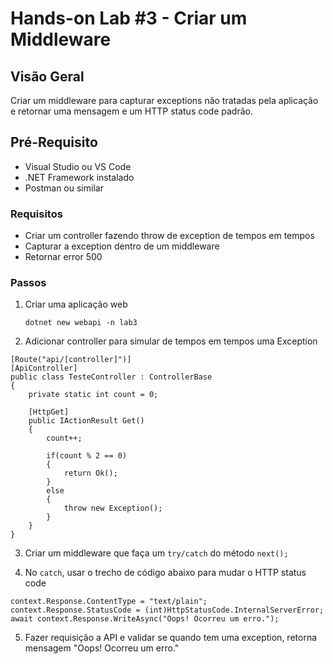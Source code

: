 # Hands-on Lab #3 - Criar um Middleware

## Visão Geral
Criar um middleware para capturar exceptions não tratadas pela aplicação e retornar uma mensagem e um HTTP status code padrão.

## Pré-Requisito
- Visual Studio ou VS Code
- .NET Framework instalado
- Postman ou similar

### Requisitos

- Criar um controller fazendo throw de exception de tempos em tempos 
- Capturar a exception dentro de um middleware
- Retornar error 500

### Passos

1. Criar uma aplicação web
    ```
    dotnet new webapi -n lab3
    ```

2. Adicionar controller para simular de tempos em tempos uma Exception
```
[Route("api/[controller]")]
[ApiController]
public class TesteController : ControllerBase
{
    private static int count = 0;

    [HttpGet]
    public IActionResult Get()
    {
        count++;

        if(count % 2 == 0)
        {
            return Ok();
        }
        else 
        {
            throw new Exception();
        }
    }
}
```

3. Criar um middleware que faça um `try/catch` do método `next();`

4. No `catch`, usar o trecho de código abaixo para mudar o HTTP status code
```
context.Response.ContentType = "text/plain";
context.Response.StatusCode = (int)HttpStatusCode.InternalServerError;
await context.Response.WriteAsync("Oops! Ocorreu um erro.");
```

5. Fazer requisição a API e validar se quando tem uma exception, retorna mensagem "Oops! Ocorreu um erro."